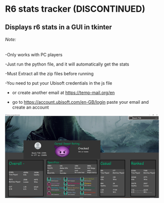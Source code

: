 

# R6 stats tracker (DISCONTINUED)

## Displays r6 stats in a GUI in tkinter


###### Note:
-Only works with PC players

-Just run the python file, and it will automatically get the stats

-Must Extract all the zip files before running

-You need to put your Ubisoft credentials in the js file

- or create another email at https://temp-mail.org/en 

- go to https://account.ubisoft.com/en-GB/login paste your email and create an account

![](resources/GUI.png)

